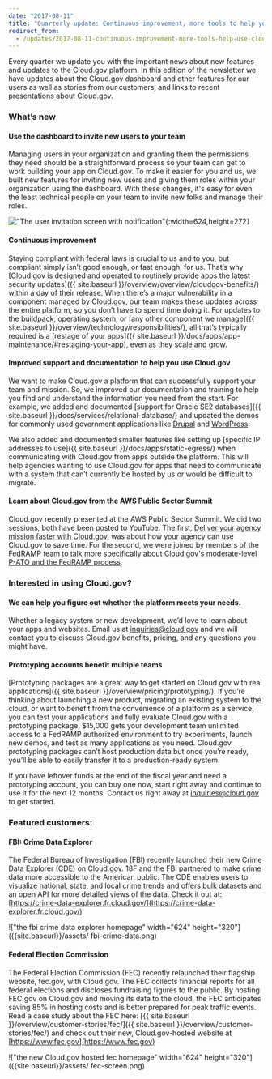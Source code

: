```yaml
---
date: "2017-08-11"
title: "Quarterly update: Continuous improvement, more tools to help you use Cloud.gov"
redirect_from:
  - /updates/2017-08-11-continuous-improvement-more-tools-help-use-cloud-gov/
---
```


Every quarter we update you with the important news about new features and updates to the Cloud.gov platform. In this edition of the newsletter we have updates about the Cloud.gov dashboard and other features for our users as well as stories from our customers, and links to recent presentations about Cloud.gov.

### What’s new

#### Use the dashboard to invite new users to your team

Managing users in your organization and granting them the permissions they need should be a straightforward process so your team can get to work building your app on Cloud.gov. To make it easier for you and us, we built new features for inviting new users and giving them roles within your organization using the dashboard. With these changes, it's easy for even the least technical people on your team to invite new folks and manage their roles.

!["The user invitation screen with notification"]({{site.baseurl}}/assets/invite-users.png){:width=624,height=272}

#### Continuous improvement

Staying compliant with federal laws is crucial to us and to you, but compliant simply isn’t good enough, or fast enough, for us. That’s why [Cloud.gov is designed and operated to routinely provide apps the latest security updates]({{ site.baseurl }}/overview/overview/cloudgov-benefits/) within a day of their release. When there’s a major vulnerability in a component managed by Cloud.gov, our team makes these updates across the entire platform, so you don’t have to spend time doing it. For updates to the buildpack, operating system, or [any other component we manage]({{ site.baseurl }}/overview/technology/responsibilities/), all that’s typically required is a [restage of your apps]({{ site.baseurl }}/docs/apps/app-maintenance/#restaging-your-app), even as they scale and grow.

#### Improved support and documentation to help you use Cloud.gov

We want to make Cloud.gov a platform that can successfully support your team and mission. So, we improved our documentation and training to help you find and understand the information you need from the start. For example, we added and documented [support for Oracle SE2 databases]({{ site.baseurl }}/docs/services/relational-database/) and updated the demos for commonly used government applications like [Drupal](https://github.com/18F/cf-ex-drupal) and [WordPress](https://github.com/18f/cf-ex-wordpress).

We also added and documented smaller features like setting up [specific IP addresses to use]({{ site.baseurl }}/docs/apps/static-egress/) when communicating with Cloud.gov from apps outside the platform. This will help agencies wanting to use Cloud.gov for apps that need to communicate with a system that can’t currently be hosted by us or would be difficult to migrate.

#### Learn about Cloud.gov from the AWS Public Sector Summit

Cloud.gov recently presented at the AWS Public Sector Summit. We did two sessions, both have been posted to YouTube. The first, [Deliver your agency mission faster with Cloud.gov](https://www.youtube.com/watch?v=NGmDhWEfMuo&list=PLhr1KZpdzukePsKIUofhgp50b63-5yr1V&index=78), was about how your agency can use Cloud.gov to save time. For the second, we were joined by members of the FedRAMP team to talk more specifically about [Cloud.gov's moderate-level P-ATO and the FedRAMP process](https://www.youtube.com/watch?v=iXqbIxtiwQY&index=87&list=PLhr1KZpdzukePsKIUofhgp50b63-5yr1V).

### Interested in using Cloud.gov?

#### We can help you figure out whether the platform meets your needs.

Whether a legacy system or new development, we’d love to learn about your apps and websites. Email us at [inquiries@cloud.gov](mailto:inquiries@cloud.gov) and we will contact you to discuss Cloud.gov benefits, pricing, and any questions you might have.

#### Prototyping accounts benefit multiple teams

[Prototyping packages are a great way to get started on Cloud.gov with real applications]({{ site.baseurl }}/overview/pricing/prototyping/). If you’re thinking about launching a new product, migrating an existing system to the cloud, or want to benefit from the convenience of a platform as a service, you can test your applications and fully evaluate Cloud.gov with a prototyping package. $15,000 gets your development team unlimited access to a FedRAMP authorized environment to try experiments, launch new demos, and test as many applications as you need. Cloud.gov prototyping packages can’t host production data but once you’re ready, you’ll be able to easily transfer it to a production-ready system.

If you have leftover funds at the end of the fiscal year and need a prototyping account, you can buy one now, start right away and continue to use it for the next 12 months. Contact us right away at [inquiries@cloud.gov](mailto:inquiries@cloud.gov) to get started.

### Featured customers:

#### FBI: Crime Data Explorer

The Federal Bureau of Investigation (FBI) recently launched their new Crime Data Explorer (CDE) on Cloud.gov. 18F and the FBI partnered to make crime data more accessible to the American public. The CDE enables users to visualize national, state, and local crime trends and offers bulk datasets and an open API for more detailed views of the data. Check it out at: [https://crime-data-explorer.fr.cloud.gov/](https://crime-data-explorer.fr.cloud.gov/)

!["the fbi crime data explorer homepage" width="624" height="320"]({{site.baseurl}}/assets/ fbi-crime-data.png)

#### Federal Election Commission

The Federal Election Commission (FEC) recently relaunched their flagship website, fec.gov, with Cloud.gov. The FEC collects financial reports for all federal elections and discloses fundraising figures to the public. By hosting FEC.gov on Cloud.gov and moving its data to the cloud, the FEC anticipates saving 85% in hosting costs and is better prepared for peak traffic events. Read a case study about the FEC here: [{{ site.baseurl }}/overview/customer-stories/fec/]({{ site.baseurl }}/overview/customer-stories/fec/) and check out their new, Cloud.gov-hosted website at [https://www.fec.gov](https://www.fec.gov)

!["the new Cloud.gov hosted fec homepage" width="624" height="320"]({{site.baseurl}}/assets/ fec-screen.png)
